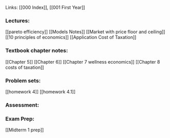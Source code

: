 Links: [[000 Index]], [[001 First Year]]
### Lectures:
[[pareto efficiency]]
[[Models Notes]]
[[Market with price floor and ceiling]]
[[10 principles of economics]]
[[Application Cost of Taxation]]
### Textbook chapter notes:
[[Chapter 5]]
[[Chapter 6]]
[[Chapter 7 wellness economics]]
[[Chapter 8 costs of taxation]]


### Problem sets:
[[homework 4]]
[[homework 4.1]]
### Assessment:
### Exam Prep:
[[Midterm 1 prep]]






